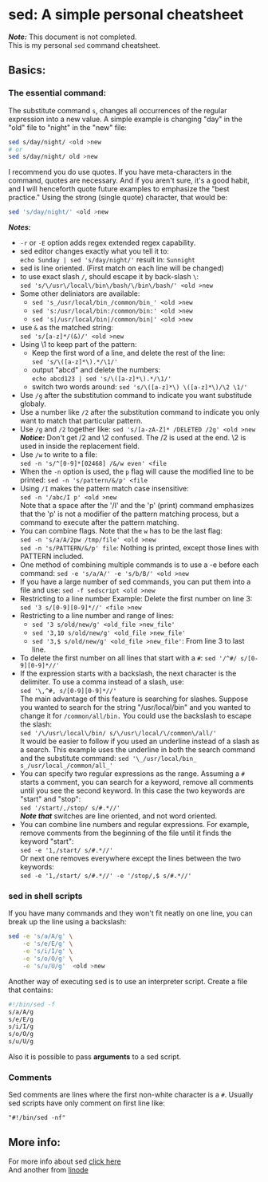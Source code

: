 # sed: A simple personal cheatsheet

_**Note:**_ This document is not completed.  
This is my personal `sed` command cheatsheet.

## Basics:

### The essential command:
The substitute command `s`, changes all occurrences of the regular expression
into a new value. A simple example is changing "day" in the "old" file to
"night" in the "new" file:

``` bash
sed s/day/night/ <old >new
# or
sed s/day/night/ old >new
```

I recommend you do use quotes. If you have meta-characters in the command,
quotes are necessary. And if you aren't sure, it's a good habit, and I will
henceforth quote future examples to emphasize the "best practice." Using the
strong (single quote) character, that would be: 

``` bash
sed 's/day/night/' <old >new
```

_**Notes:**_  
* `-r` or `-E` option adds regex extended regex capability.
* sed editor changes exactly what you tell it to:  
    `echo Sunday | sed 's/day/night/'` result in: `Sunnight`
* sed is line oriented. (First match on each line will be changed)
* to use exact slash `/`, should escape it by back-slash `\`:  
  `sed 's/\/usr\/local\/bin\/bash/\/bin\/bash/' <old >new `
* Some other deliniators are available:
  - `sed 's_/usr/local/bin_/common/bin_' <old >new`
  - `sed 's:/usr/local/bin:/common/bin:' <old >new`
  - `sed 's|/usr/local/bin|/common/bin|' <old >new`
* use `&` as the matched string:  
  `sed 's/[a-z]*/(&)/' <old >new`
* Using \1 to keep part of the pattern:  
  - Keep the first word of a line, and delete the rest of the line:  
    `sed 's/\([a-z]*\).*/\1/'`
  - output "abcd" and delete the numbers:  
    `echo abcd123 | sed 's/\([a-z]*\).*/\1/'`
  - switch two words around: `sed 's/\([a-z]*\) \([a-z]*\)/\2 \1/'`
* Use `/g` after the substitution command to indicate you want substitude
    globaly.
* Use a number like `/2` after the substitution command to indicate you only
    want to match that particular pattern.
* Use `/g` and `/2` together like:
    `sed 's/[a-zA-Z]* /DELETED /2g' <old >new`  
_**Notice:**_  Don't get /2 and \2 confused. The /2 is used at the end. \2 is
used in inside the replacement field. 
* Use `/w` to write to a file:  
    `sed -n 's/^[0-9]*[02468] /&/w even' <file `
* When the `-n` option is used, the `p` flag will cause the modified line to be
    printed: `sed -n 's/pattern/&/p' <file`
* Using `/I` makes the pattern match case insensitive:  
    `sed -n '/abc/I p' <old >new`  
    Note that a space after the '/I' and the 'p' (print) command emphasizes
    that the 'p' is not a modifier of the pattern matching process, but a
    command to execute after the pattern matching. 
* You can combine flags. Note that the `w` has to be the last flag:  
    `sed -n 's/a/A/2pw /tmp/file' <old >new`  
    `sed -n 's/PATTERN/&/p' file`:  Nothing is printed, except those lines with
    PATTERN included. 
* One method of combining multiple commands is to use a -e before each command:
    `sed -e 's/a/A/' -e 's/b/B/' <old >new`
* If you have a large number of sed commands, you can put them into a file and
    use: `sed -f sedscript <old >new`
* Restricting to a line number Example: Delete the first number on line 3:  
    `sed '3 s/[0-9][0-9]*//' <file >new` 
* Restricting to a line number and range of lines:  
  - `sed '3 s/old/new/g' <old_file >new_file'`  
  - `sed '3,10 s/old/new/g' <old_file >new_file'`  
  - `sed '3,$ s/old/new/g' <old_file >new_file'`: From line 3 to last line.
* To delete the first number on all lines that start with a `#`:
    `sed '/^#/ s/[0-9][0-9]*//'`
* If the expression starts with a backslash, the next character is the
  delimiter. To use a comma instead of a slash, use:  
    `sed '\,^#, s/[0-9][0-9]*//'`  
  The main advantage of this feature is searching for slashes. Suppose you
  wanted to search for the string "/usr/local/bin" and you wanted to change it
  for `/common/all/bin.` You could use the backslash to escape the slash:  
    `sed '/\/usr\/local\/bin/ s/\/usr\/local/\/common\/all/'`  
  It would be easier to follow if you used an underline instead of a slash as a
  search. This example uses the underline in both the search command and the
  substitute command:
    `sed '\_/usr/local/bin_ s_/usr/local_/common/all_'`
* You can specify two regular expressions as the range. Assuming a `#` starts a
  comment, you can search for a keyword, remove all comments until you see the
  second keyword. In this case the two keywords are "start" and "stop":  
    `sed '/start/,/stop/ s/#.*//'`  
  _**Note that**_ switches are line oriented, and not word oriented.
* You can combine line numbers and regular expressions. For example, remove
  comments from the beginning of the file until it finds the keyword "start":  
    `sed -e '1,/start/ s/#.*//'`  
  Or next one removes everywhere except the lines between the two keywords:  
    `sed -e '1,/start/ s/#.*//' -e '/stop/,$ s/#.*//'`


### sed in shell scripts

If you have many commands and they won't fit neatly on one line, you can break
up the line using a backslash:

``` bash
sed -e 's/a/A/g' \
    -e 's/e/E/g' \
    -e 's/i/I/g' \
    -e 's/o/O/g' \
    -e 's/u/U/g'  <old >new
```

Another way of executing sed is to use an interpreter script. Create a file
that contains: 

``` bash
#!/bin/sed -f
s/a/A/g
s/e/E/g
s/i/I/g
s/o/O/g
s/u/U/g
```

Also it is possible to pass **arguments** to a sed script.

### Comments

Sed comments are lines where the first non-white character is a `#`. Usually
sed scripts have only comment on first line like:  
```
"#!/bin/sed -nf"
```

## More info:

For more info about sed [click here](http://www.grymoire.com/Unix/Sed.html)  
And another from [linode](https://www.linode.com/docs/tools-reference/tools/manipulate-text-from-the-command-line-with-sed/)

